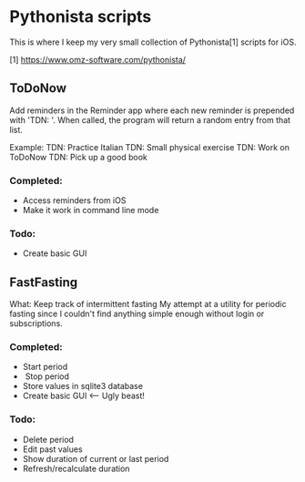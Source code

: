 # Pythonista scripts

This is where I keep my very small collection of Pythonista[1] scripts for iOS.

[1] https://www.omz-software.com/pythonista/

## ToDoNow
Add reminders in the Reminder app where each new reminder is prepended with 'TDN: '. 
When called, the program will return a random entry from that list.

Example:
TDN: Practice Italian
TDN: Small physical exercise
TDN: Work on ToDoNow
TDN: Pick up a good book

### Completed:
- Access reminders from iOS
- Make it work in command line mode

### Todo:
- Create basic GUI

## FastFasting
What: Keep track of intermittent fasting
My attempt at a utility for periodic fasting since I couldn't find anything
simple enough without login or subscriptions.

### Completed:
-  Start period
-  Stop period
-  Store values in sqlite3 database
-  Create basic GUI   <-- Ugly beast!

### Todo:
- Delete period
- Edit past values
- Show duration of current or last period
- Refresh/recalculate duration

